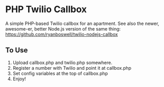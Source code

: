 # PHP Twilio Callbox

A simple PHP-based Twilio callbox for an apartment. See also the newer, awesome-er, better Node.js version of the same thing:
https://github.com/ryanboswell/twilio-nodejs-callbox

## To Use

1. Upload callbox.php and twilio.php somewhere.
2. Register a number with Twilio and point it at callbox.php
3. Set config variables at the top of callbox.php
4. Enjoy!
